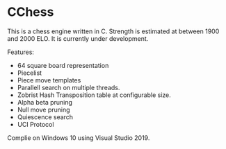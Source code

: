 # CChess
This is a chess engine written in C.
Strength is estimated at between 1900 and 2000 ELO.
It is currently under development.

Features:
* 64 square board representation
* Piecelist
* Piece move templates
* Parallell search on multiple threads.
* Zobrist Hash Transposition table at configurable size.
* Alpha beta pruning
* Null move pruning
* Quiescence search
* UCI Protocol

Complie on Windows 10 using Visual Studio 2019.
